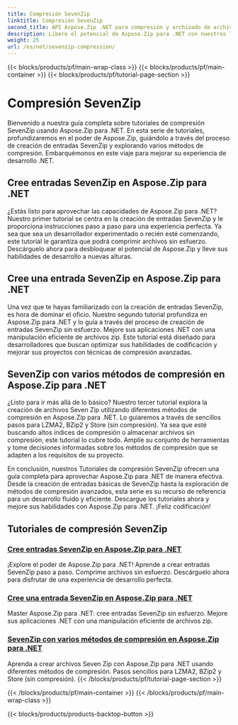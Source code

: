 ```yaml
---
title: Compresión SevenZip
linktitle: Compresión SevenZip
second_title: API Aspose.Zip .NET para compresión y archivado de archivos
description: Libere el potencial de Aspose.Zip para .NET con nuestros Tutoriales de compresión SevenZip. Cree entradas SevenZip sin esfuerzo y explore varios métodos de compresión.
weight: 25
url: /es/net/sevenzip-compression/
---
```


{{< blocks/products/pf/main-wrap-class >}}
{{< blocks/products/pf/main-container >}}
{{< blocks/products/pf/tutorial-page-section >}}

# Compresión SevenZip



Bienvenido a nuestra guía completa sobre tutoriales de compresión SevenZip usando Aspose.Zip para .NET. En esta serie de tutoriales, profundizaremos en el poder de Aspose.Zip, guiándolo a través del proceso de creación de entradas SevenZip y explorando varios métodos de compresión. Embarquémonos en este viaje para mejorar su experiencia de desarrollo .NET.

## Cree entradas SevenZip en Aspose.Zip para .NET

¿Estás listo para aprovechar las capacidades de Aspose.Zip para .NET? Nuestro primer tutorial se centra en la creación de entradas SevenZip y le proporciona instrucciones paso a paso para una experiencia perfecta. Ya sea que sea un desarrollador experimentado o recién esté comenzando, este tutorial le garantiza que podrá comprimir archivos sin esfuerzo. Descárguelo ahora para desbloquear el potencial de Aspose.Zip y lleve sus habilidades de desarrollo a nuevas alturas.

## Cree una entrada SevenZip en Aspose.Zip para .NET

Una vez que te hayas familiarizado con la creación de entradas SevenZip, es hora de dominar el oficio. Nuestro segundo tutorial profundiza en Aspose.Zip para .NET y lo guía a través del proceso de creación de entradas SevenZip sin esfuerzo. Mejore sus aplicaciones .NET con una manipulación eficiente de archivos zip. Este tutorial está diseñado para desarrolladores que buscan optimizar sus habilidades de codificación y mejorar sus proyectos con técnicas de compresión avanzadas.

## SevenZip con varios métodos de compresión en Aspose.Zip para .NET

¿Listo para ir más allá de lo básico? Nuestro tercer tutorial explora la creación de archivos Seven Zip utilizando diferentes métodos de compresión en Aspose.Zip para .NET. Lo guiaremos a través de sencillos pasos para LZMA2, BZip2 y Store (sin compresión). Ya sea que esté buscando altos índices de compresión o almacenar archivos sin compresión, este tutorial lo cubre todo. Amplíe su conjunto de herramientas y tome decisiones informadas sobre los métodos de compresión que se adapten a los requisitos de su proyecto.

En conclusión, nuestros Tutoriales de compresión SevenZip ofrecen una guía completa para aprovechar Aspose.Zip para .NET de manera efectiva. Desde la creación de entradas básicas de SevenZip hasta la exploración de métodos de compresión avanzados, esta serie es su recurso de referencia para un desarrollo fluido y eficiente. Descargue los tutoriales ahora y mejore sus habilidades con Aspose.Zip para .NET. ¡Feliz codificación!
## Tutoriales de compresión SevenZip
### [Cree entradas SevenZip en Aspose.Zip para .NET](./create-sevenzip-entries/)
¡Explore el poder de Aspose.Zip para .NET! Aprende a crear entradas SevenZip paso a paso. Comprime archivos sin esfuerzo. Descárguelo ahora para disfrutar de una experiencia de desarrollo perfecta.
### [Cree una entrada SevenZip en Aspose.Zip para .NET](./create-sevenzip-entry/)
Master Aspose.Zip para .NET: cree entradas SevenZip sin esfuerzo. Mejore sus aplicaciones .NET con una manipulación eficiente de archivos zip.
### [SevenZip con varios métodos de compresión en Aspose.Zip para .NET](./sevenzip-various-compression-methods/)
Aprenda a crear archivos Seven Zip con Aspose.Zip para .NET usando diferentes métodos de compresión. Pasos sencillos para LZMA2, BZip2 y Store (sin compresión).
{{< /blocks/products/pf/tutorial-page-section >}}

{{< /blocks/products/pf/main-container >}}
{{< /blocks/products/pf/main-wrap-class >}}

{{< blocks/products/products-backtop-button >}}
